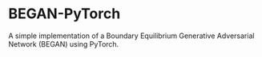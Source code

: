 # BEGAN-PyTorch
A simple implementation of a Boundary Equilibrium Generative Adversarial Network (BEGAN) using PyTorch.

